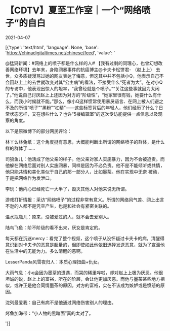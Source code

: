 # 【CDTV】夏至工作室｜一个“网络喷子”的自白

2021-04-07

[{'type': 'text/html', 'language': None, 'base': 'https://chinadigitaltimes.net/chinese/feed', 'value': '

@猛犸新闻：#网络上的喷子都是什么样的人# 【我有过剩的同理心，也曾幻想改善网络环境】去年末，身陷网暴事件的抗癌博主@卡夫卡松饼君- （赵上上） 去世，众多质疑漫骂过她的网友表达了悔意，但这其中并不包括小Q，他表示自己不会因赵上上的去世就改变对其“公主病”的看法，不接受什么“死者为大”。在对小Q的专访中，他表现出惊人的坦率，“我曾经就是个喷子。”“关注这些事就因为太闲了。”他说自己讨厌赵上上还因为对方的“阶级性”，“她家里很有钱，她要什么有什么，而我小时候就不能。”那么，像小Q这样惯常使用暴戾语言、在网上被人们避之不及的所谓“喷子”“黑粉”“杠精”——这些标签背后的年轻人，他们经历了什么？日常状态怎样，又在想些什么？也许“5楼编辑室”的这次专访能提供一点信息以及观察的角度。





以下是原微博下的部分网民评论：



林丫么林兔纸：这个角度挺有意思，大概能判断出所谓的网络喷子的群体，是什么样的群体了……

司狼鱼儿：他活成了他父亲的样子。他父亲对家人实施暴力，因为不会被追责。而他躲在网络后面对别人实施网暴，同样是因为不必负责。他不是不能倾听或共情，他只能共情和美化类似于自己的那一部分人，比如墨茶。他在实现中无奈 被动，于是把网络作为发泄口。

李玩：他内心已经死亡一大半了，毁灭其他人对他来说无所谓。

游戏打折情报：采访“网络喷子”的过程非常有意义。所谓的网络风气差、网上出言不逊的人都不是凭空产生，也是和社会有紧密关联的。

温水瓶瓶儿：原来，没被爱过的人，就不会去爱别人。

陆鸟飞鱼：阶不阶级的看不出来，厌女是肯定的。

每天都在沉迷mercy：看完了整个视频，这个喷子从没怀疑过卡夫卡的病，清醒得意识到对卡夫卡的恶意是超量的，但即使如此他依旧选择发送恶意，就为了宣泄他在生活中的无能为力。多么清醒的恶啊。

LesserPanda风雪夜归人：本质心理扭曲+仇女。

大雨气息：小q会因为墨茶的遭遇，而哭的稀里哗啦，却对赵上上极为厌恶。他很坦诚的说，赵上上的富裕，所在的阶层，会让他更加厌恶。而他与墨茶某些地方相似，或许正是他会同情墨茶的原因。对方的富裕，实在不该成为嫉妒或是愤怒的原因。

沈列最爱我：自己有病不是他通过网络伤害别人的理由。

烤鱼加海带：“小人物的黑暗面”真的太对了。

'}]